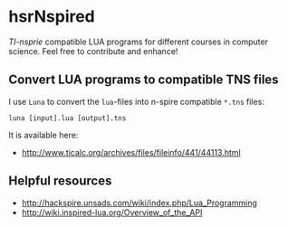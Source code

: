 # hsrNspired

*TI-nsprie* compatible LUA programs for different courses in computer science.
Feel free to contribute and enhance!

## Convert LUA programs to compatible TNS files
I use `Luna` to convert the `lua`-files into n-spire compatible `*.tns` files:

	luna [input].lua [output].tns
	
It is available here:

* http://www.ticalc.org/archives/files/fileinfo/441/44113.html

## Helpful resources

* http://hackspire.unsads.com/wiki/index.php/Lua_Programming
* http://wiki.inspired-lua.org/Overview_of_the_API
